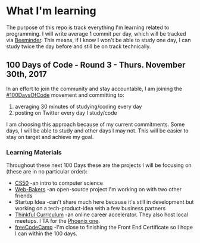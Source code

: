 # What I'm learning
The purpose of this repo is track everything I'm learning related to programming. I will write average 1 commit per day, which will be tracked via [Beeminder](https://www.beeminder.com/jjprevite/code). This means, if I know I won't be able to study one day, I can study twice the day before and still be on track technically.

## 100 Days of Code - Round 3 - Thurs. November 30th, 2017
In an effort to join the community and stay accountable, I am joining the [#100DaysOfCode](http://100daysofcode.com/index.html) movement and committing to: 
1. averaging 30 minutes of studying/coding every day
2. posting on Twitter every day I study/code

I am choosing this approach because of my current commitments. Some days, I will be able to study and other days I may not. This will be easier to stay on target and achieve my goal. 

### Learning Materials
Throughout these next 100 Days these are the projects I will be focusing on (these are in no particular order):
- [CS50](https://github.com/jjprevite/cs50) -an intro to computer science
- [Web-Bakers](https://github.com/Web-Bakers/web-bakers) -an open-source project I'm working on with two other friends
- Startup Idea -can't share much here because it's still in development but working on a tech-product-idea with a few business partners
- [Thinkful Curriculum](https://www.thinkful.com/) -an online career accelerator. They also host local meetups. I TA for the [Phoenix one](https://www.meetup.com/Thinkful-Phoenix/). 
- [freeCodeCamp](freecodecamp.org) -I'm close to finishing the Front End Certificate so I hope I can within the 100 days.
